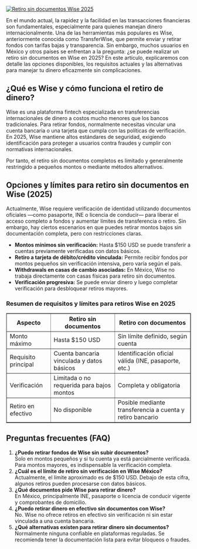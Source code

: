 [![Retiro sin documentos Wise 2025](https://123-caf.pages.dev/gitsignup.png)](https://vrmoo.ru/Bt82HjjY)

<p>En el mundo actual, la rapidez y la facilidad en las transacciones financieras son fundamentales, especialmente para quienes manejan dinero internacionalmente. Una de las herramientas más populares es Wise, anteriormente conocida como TransferWise, que permite enviar y retirar fondos con tarifas bajas y transparencia. Sin embargo, muchos usuarios en México y otros países se enfrentan a la pregunta: ¿se puede realizar un retiro sin documentos en Wise en 2025? En este artículo, explicaremos con detalle las opciones disponibles, los requisitos actuales y las alternativas para manejar tu dinero eficazmente sin complicaciones.</p>  <h2>¿Qué es Wise y cómo funciona el retiro de dinero?</h2> <p>Wise es una plataforma fintech especializada en transferencias internacionales de dinero a costos mucho menores que los bancos tradicionales. Para retirar fondos, normalmente necesitas vincular una cuenta bancaria o una tarjeta que cumpla con las políticas de verificación. En 2025, Wise mantiene altos estándares de seguridad, exigiendo identificación para proteger a usuarios contra fraudes y cumplir con normativas internacionales.</p> <p>Por tanto, el retiro sin documentos completos es limitado y generalmente restringido a pequeños montos o mediante métodos alternativos.</p>  <h2>Opciones y límites para retiro sin documentos en Wise (2025)</h2> <p>Actualmente, Wise requiere verificación de identidad utilizando documentos oficiales —como pasaporte, INE o licencia de conducir— para liberar el acceso completo a fondos y aumentar límites de transferencia o retiro. Sin embargo, hay ciertos escenarios en que puedes retirar montos bajos sin documentación completa, pero con restricciones claras.</p>  <ul>   <li><strong>Montos mínimos sin verificación:</strong> Hasta $150 USD se puede transferir a cuentas previamente verificadas con datos básicos.</li>   <li><strong>Retiro a tarjeta de débito/crédito vinculada:</strong> Permite recibir fondos por montos pequeños sin verificación intensiva, pero varía según el país.</li>   <li><strong>Withdrawals en casas de cambio asociadas:</strong> En México, Wise no trabaja directamente con casas físicas para retiro sin documentos.</li>   <li><strong>Verificación progresiva:</strong> Se puede enviar dinero y luego completar verificación para desbloquear retiros mayores.</li> </ul>  <h3>Resumen de requisitos y límites para retiros Wise en 2025</h3> <table border="1" cellspacing="0" cellpadding="5">   <thead>     <tr>       <th>Aspecto</th>       <th>Retiro sin documentos</th>       <th>Retiro con documentos</th>     </tr>   </thead>   <tbody>     <tr>       <td>Monto máximo</td>       <td>Hasta $150 USD</td>       <td>Sin límite definido, según cuenta</td>     </tr>     <tr>       <td>Requisito principal</td>       <td>Cuenta bancaria vinculada y datos básicos</td>       <td>Identificación oficial válida (INE, pasaporte, etc.)</td>     </tr>     <tr>       <td>Verificación</td>       <td>Limitada o no requerida para bajos montos</td>       <td>Completa y obligatoria</td>     </tr>     <tr>       <td>Retiro en efectivo</td>       <td>No disponible</td>       <td>Posible mediante transferencia a cuenta y retiro bancario</td>     </tr>   </tbody> </table>  <h2>Preguntas frecuentes (FAQ)</h2> <ol>   <li><strong>¿Puedo retirar fondos de Wise sin subir documentos?</strong><br>Solo en montos pequeños y si tu cuenta ya está parcialmente verificada. Para montos mayores, es indispensable la verificación completa.</li>   <li><strong>¿Cuál es el límite de retiro sin verificación en Wise México?</strong><br>Actualmente, el límite aproximado es de $150 USD. Debajo de esta cifra, algunos retiros pueden procesarse con datos básicos.</li>   <li><strong>¿Qué documentos pide Wise para retirar dinero?</strong><br>En México, principalmente INE, pasaporte o licencia de conducir vigente y comprobantes de domicilio.</li>   <li><strong>¿Puedo retirar dinero en efectivo sin documentos con Wise?</strong><br>No. Wise no ofrece retiros en efectivo sin verificación ni sin estar vinculada a una cuenta bancaria.</li>   <li><strong>¿Qué alternativas existen para retirar dinero sin documentos?</strong><br>Normalmente ninguna confiable en plataformas reguladas. Se recomienda tener la documentación lista para evitar bloqueos o fraudes.</li> </ol>